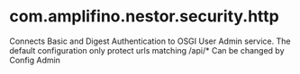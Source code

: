 # com.amplifino.nestor.security.http

Connects Basic and Digest Authentication to OSGI User Admin service.
The default configuration only protect urls matching /api/*
Can be changed by Config Admin
 


